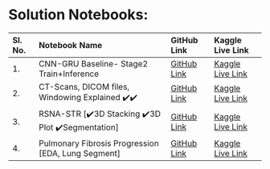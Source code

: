 
# Solution Notebooks: 
|Sl. No.| Notebook Name | GitHub Link| Kaggle Live Link|
|:---|:---|:---|:---|
| 1. |CNN-GRU Baseline- Stage2 Train+Inference | [GitHub Link](https://github.com/redwankarimsony/RSNA-STR-Pulmonary-Embolism-Detection/blob/main/CNN-GRU%20Baseline-%20Stage2%20Train%2BInference.ipynb)|[Kaggle Live Link](https://www.kaggle.com/redwankarimsony/cnn-gru-baseline-stage2-train-inference)|
| 2. |CT-Scans, DICOM files, Windowing Explained ✔️✔️|[GitHub Link](https://github.com/redwankarimsony/Plant-Pathology-2020---FGVC7/blob/main/Ensemble%20Previous%20Outputs.ipynb) |[Kaggle Live Link](https://www.kaggle.com/redwankarimsony/ct-scans-dicom-files-windowing-explained)|
| 3. |RSNA-STR [✔️3D Stacking ✔️3D Plot ✔️Segmentation]|[GitHub Link](https://github.com/redwankarimsony/Plant-Pathology-2020---FGVC7/blob/main/Ensembling.ipynb) |[Kaggle Live Link](https://www.kaggle.com/redwankarimsony/rsna-str-3d-stacking-3d-plot-segmentation)|
| 4.| Pulmonary Fibrosis Progression [EDA, Lung Segment] |[GitHub Link](https://github.com/redwankarimsony/Plant-Pathology-2020---FGVC7/blob/main/Ensembling.ipynb) |[Kaggle Live Link](https://www.kaggle.com/redwankarimsony/pulmonary-fibrosis-progression-eda-lung-segment)|
